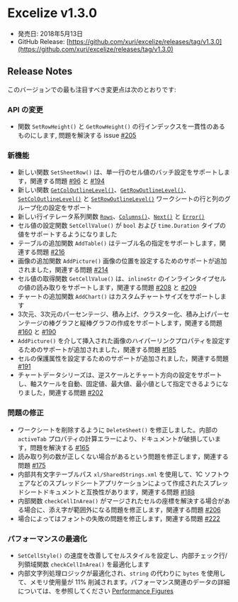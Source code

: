 # Excelize v1.3.0

* 発売日: 2018年5月13日
* GitHub Release: [https://github.com/xuri/excelize/releases/tag/v1.3.0](https://github.com/xuri/excelize/releases/tag/v1.3.0)

## Release Notes

このバージョンでの最も注目すべき変更点は次のとおりです:

### API の変更

* 関数 `SetRowHeight()` と `GetRowHeight()` の行インデックスを一貫性のあるものにします, 問題を解決する issue [#205](https://github.com/xuri/excelize/issues/205)

### 新機能

* 新しい関数 `SetSheetRow()` は、単一行のセル値のバッチ設定をサポートします，関連する問題 [#96](https://github.com/xuri/excelize/issues/96) と [#194](https://github.com/xuri/excelize/issues/194)
* 新しい関数 [`GetColOutlineLevel()`](https://pkg.go.dev/github.com/360EntSecGroup-Skylar/excelize@v1.3.0#File.GetColOutlineLevel)、[`GetRowOutlineLevel()`](https://pkg.go.dev/github.com/360EntSecGroup-Skylar/excelize@v1.3.0#File.GetRowOutlineLevel)、[`SetColOutlineLevel()`](https://pkg.go.dev/github.com/360EntSecGroup-Skylar/excelize@v1.3.0#File.SetColOutlineLevel) と [`SetRowOutlineLevel()`](https://pkg.go.dev/github.com/360EntSecGroup-Skylar/excelize@v1.3.0#File.SetRowOutlineLevel) ワークシートの行と列のグループ化の設定をサポート
* 新しい行イテレータ系列関数 [`Rows`](https://pkg.go.dev/github.com/360EntSecGroup-Skylar/excelize@v1.3.0#Rows)、[`Columns()`](https://pkg.go.dev/github.com/360EntSecGroup-Skylar/excelize@v1.3.0#Rows.Columns)、[`Next()`](https://pkg.go.dev/github.com/360EntSecGroup-Skylar/excelize@v1.3.0#Rows.Next) と [`Error()`](https://pkg.go.dev/github.com/360EntSecGroup-Skylar/excelize@v1.3.0#Rows.Error)
* セル値の設定関数 `SetCellValue()` が `bool` および `time.Duration` タイプの値をサポートするようになりました
* テーブルの追加関数 `AddTable()` はテーブル名の指定をサポートします，関連する問題 [#216](https://github.com/xuri/excelize/issues/216)
* 画像の追加関数 `AddPicture()` 画像の位置を設定するためのサポートが追加されました，関連する問題 [#214](https://github.com/xuri/excelize/issues/214)
* セル値の取得関数 `GetCellValue()` は、`inlineStr` のインラインタイプセルの値の読み取りをサポートします，関連する問題 [#208](https://github.com/xuri/excelize/issues/208) と [#209](https://github.com/xuri/excelize/issues/209)
* チャートの追加関数 `AddChart()` はカスタムチャートサイズをサポートします
* 3次元、3次元のパーセンテージ、積み上げ、クラスター化、積み上げパーセンテージの棒グラフと縦棒グラフの作成をサポートします，関連する問題 [#160](https://github.com/xuri/excelize/issues/160) と [#190](https://github.com/xuri/excelize/issues/190)
* `AddPicture()` を介して挿入された画像のハイパーリンクプロパティを設定するためのサポートが追加されました，関連する問題 [#185](https://github.com/xuri/excelize/issues/185)
* セルの保護属性を設定するためのサポートが追加されました，関連する問題 [#191](https://github.com/xuri/excelize/issues/191)
* チャートデータシリーズは、逆スケールとチャート方向の設定をサポートし、軸スケールを自動、固定値、最大値、最小値として指定できるようになりました，関連する問題 [#202](https://github.com/xuri/excelize/issues/202)

### 問題の修正

* ワークシートを削除するように `DeleteSheet()` を修正しました。内部の `activeTab` プロパティの計算エラーにより、ドキュメントが破損しています，問題を解決する [#165](https://github.com/xuri/excelize/issues/165)
* 読み取り列の数が正しくない場合があるという問題を修正します，関連する問題 [#175](https://github.com/xuri/excelize/issues/175)
* 内部共有文字テーブルパス `xl/SharedStrings.xml` を使用して、1C ソフトウェアなどのスプレッドシートアプリケーションによって作成されたスプレッドシートドキュメントと互換性があります，関連する問題 [#188](https://github.com/xuri/excelize/issues/188)
* 内部関数 `checkCellInArea()` がマージされたセルの座標を解決する場合がある場合に、添え字が範囲外になる問題を修正します，関連する問題 [#206](https://github.com/xuri/excelize/issues/206)
* 場合によってはフォントの失敗の問題を修正します，関連する問題 [#222](https://github.com/xuri/excelize/issues/222)


### パフォーマンスの最適化

* `SetCellStyle()` の速度を改善してセルスタイルを設定し、内部チェック行/列領域関数 `checkCellInArea()` を最適化します
* 内部文字列処理ロジックが最適化され、`string` の代わりに `bytes` を使用して、メモリ使用量が 11% 削減されます。パフォーマンス関連のデータの詳細については、を参照してください [Performance Figures](github.com/xuri/excelize/wiki#performance-figures)
